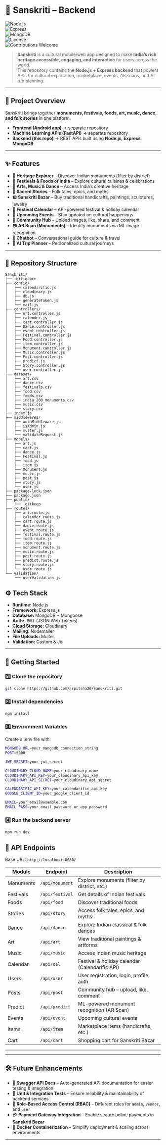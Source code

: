 # 🌸 Sanskriti – Backend  

![Node.js](https://img.shields.io/badge/Node.js-16.x-green?logo=node.js)  
![Express](https://img.shields.io/badge/Express.js-Backend-lightgrey?logo=express)  
![MongoDB](https://img.shields.io/badge/Database-MongoDB-brightgreen?logo=mongodb)  
![License](https://img.shields.io/badge/License-MIT-blue)  
![Contributions Welcome](https://img.shields.io/badge/Contributions-Welcome-orange)  

> **Sanskriti** is a cultural mobile/web app designed to make **India’s rich heritage accessible, engaging, and interactive** for users across the world.  
> This repository contains the **Node.js + Express backend** that powers APIs for cultural exploration, marketplace, events, AR scans, and AI trip planning.  

---

## 📖 Project Overview  

Sanskriti brings together **monuments, festivals, foods, art, music, dance, and folk stories** in one platform.  

- **Frontend (Android app)** → separate repository  
- **Machine Learning APIs (FastAPI)** → separate repository  
- **Backend (this repo)** → REST APIs built using **Node.js, Express, MongoDB**  

---

## ✨ Features  

- 🕌 **Heritage Explorer** – Discover Indian monuments (filter by district)  
- 🎉 **Festivals & Foods of India** – Explore cultural cuisines & celebrations  
- 🎨 **Arts, Music & Dance** – Access India’s creative heritage  
- 📖 **Sacred Stories** – Folk tales, epics, and myths  
- 🛍️ **Sanskriti Bazar** – Buy traditional handicrafts, paintings, sculptures, jewelry  
- 📅 **Festival Calendar** – API-powered festival & holiday calendar  
- 📌 **Upcoming Events** – Stay updated on cultural happenings  
- 🤝 **Community Hub** – Upload images, like, share, and comment  
- 📷 **AR Scan (Monuments)** – Identify monuments via ML image recognition  
- 💬 **Chatbot** – Conversational guide for culture & travel  
- 🤖 **AI Trip Planner** – Personalized cultural journeys  

---

## 📂 Repository Structure  

```
Sanskriti/
├── .gitignore
├── config/
│   ├── calendarific.js
│   ├── cloudinary.js
│   ├── db.js
│   ├── generateToken.js
│   └── mail.js
├── controllers/
│   ├── Art.controller.js
│   ├── calender.js
│   ├── cart.controller.js
│   ├── Dance.controller.js
│   ├── event.controller.js
│   ├── Festival.controller.js
│   ├── Food.controller.js
│   ├── item.controller.js
│   ├── Monument.controller.js
│   ├── Music.controller.js
│   ├── Post.controller.js
│   ├── predict.js
│   ├── Story.controller.js
│   └── user.controller.js
├── dataset/
│   ├── art.csv
│   ├── dance.csv
│   ├── festivals.csv
│   ├── food.csv
│   ├── foods.csv
│   ├── india_200_monuments.csv
│   ├── music.csv
│   └── story.csv
├── index.js
├── middlewares/
│   ├── authMiddleware.js
│   ├── isAdmin.js
│   ├── multer.js
│   └── validateRequest.js
├── models/
│   ├── art.js
│   ├── cart.js
│   ├── dance.js
│   ├── Festival.js
│   ├── food.js
│   ├── item.js
│   ├── Monument.js
│   ├── music.js
│   ├── post.js
│   ├── story.js
│   └── user.js
├── package-lock.json
├── package.json
├── public/
│   └── .gitkeep
├── routes/
│   ├── art.route.js
│   ├── calender.route.js
│   ├── cart.route.js
│   ├── dance.route.js
│   ├── event.route.js
│   ├── festival.route.js
│   ├── food.route.js
│   ├── item.route.js
│   ├── monument.route.js
│   ├── music.route.js
│   ├── post.route.js
│   ├── predict.route.js
│   ├── story.route.js
│   └── user.route.js
└── validation/
    └── userValidation.js

```


## ⚙️ Tech Stack  

- **Runtime:** Node.js  
- **Framework:** Express.js  
- **Database:** MongoDB + Mongoose  
- **Auth:** JWT (JSON Web Tokens)  
- **Cloud Storage:** Cloudinary  
- **Mailing:** Nodemailer  
- **File Uploads:** Multer  
- **Validation:** Custom & Joi  

---

## 🚀 Getting Started  

### 1️⃣ Clone the repository  
```bash
git clone https://github.com/arpitsha26/Sanskriti.git
```
### 2️⃣ Install dependencies
```bash
npm install
```
### 3️⃣ Environment Variables
Create a .env file with:
```bash
MONGODB_URL=your_mongodb_connection_string
PORT=5000

JWT_SECRET=your_jwt_secret

CLOUDINARY_CLOUD_NAME=your_cloudinary_name
CLOUDINARY_API_KEY=your_cloudinary_api_key
CLOUDINARY_API_SECRET=your_cloudinary_api_secret

CALENDARIFIC_API_KEY=your_calendarific_api_key
GOOGLE_CLIENT_ID=your_google_client_id

EMAIL=your_email@example.com
EMAIL_PASS=your_email_password_or_app_password
```
### 4️⃣ Run the backend server
```bash
npm run dev
```
## 📡 API Endpoints  

Base URL: `http://localhost:8080/`

| Module       | Endpoint             | Description                                |
|--------------|----------------------|--------------------------------------------|
| Monuments    | `/api/monument`      | Explore monuments (filter by district, etc.) |
| Festivals    | `/api/festival`      | Get details of Indian festivals             |
| Foods        | `/api/food`          | Discover traditional foods                  |
| Stories      | `/api/story`         | Access folk tales, epics, and myths         |
| Dance        | `/api/dance`         | Explore Indian classical & folk dances      |
| Art          | `/api/art`           | View traditional paintings & artforms       |
| Music        | `/api/music`         | Access Indian music heritage                |
| Calendar     | `/api/cal`           | Festival & holiday calendar (Calendarific API) |
| Users        | `/api/user`          | User registration, login, profile, auth     |
| Posts        | `/api/post`          | Community hub – upload, like, comment       |
| Predict      | `/api/predict`       | ML-powered monument recognition (AR Scan)   |
| Events       | `/api/event`         | Upcoming cultural events                    |
| Items        | `/api/item`          | Marketplace items (handicrafts, etc.)       |
| Cart         | `/api/cart`          | Shopping cart for Sanskriti Bazar           |

---

---

## 🛠️ Future Enhancements  

- 📑 **Swagger API Docs** – Auto-generated API documentation for easier testing & integration  
- 🧪 **Unit & Integration Tests** – Ensure reliability & maintainability of backend services  
- 🔑 **Role-Based Access Control (RBAC)** – Different roles for `admin`, `vendor`, and `user`  
- 💳 **Payment Gateway Integration** – Enable secure online payments in **Sanskriti Bazar**  
- 🐳 **Docker Containerization** – Simplify deployment & scaling across environments  

---
